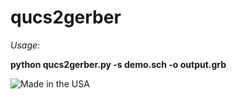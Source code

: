<h1>qucs2gerber</h1>

<p><i>Usage:</i></p>

<p><b>python qucs2gerber.py -s demo.sch -o output.grb</b></p>

<img src="https://www.carrelec.com/images/made_in_usa.png" alt="Made in the USA" />
